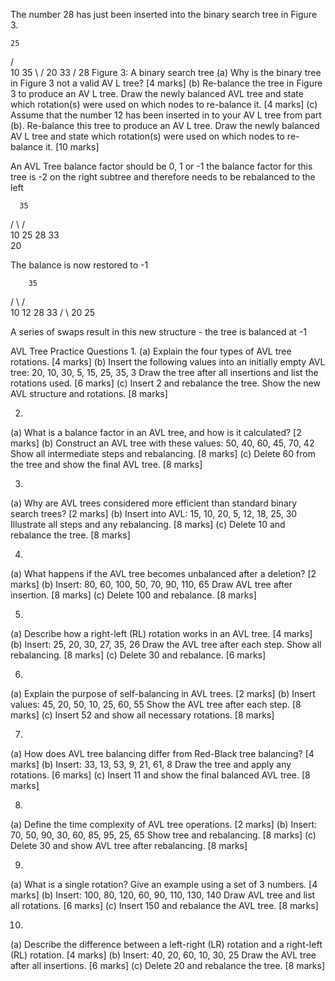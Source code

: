 The number 28 has just been inserted into the binary search tree in Figure 3.

    25
  /    \
 10    35
 \     /
  20  33
     /
    28
Figure 3: A binary search tree
(a) Why is the binary tree in Figure 3 not a valid AV L tree? [4 marks]
(b) Re-balance the tree in Figure 3 to produce an AV L tree. Draw the newly
balanced AVL tree and state which rotation(s) were used on which nodes
to re-balance it. [4 marks]
(c) Assume that the number 12 has been inserted in to your AV L tree from
part (b).
Re-balance this tree to produce an AV L tree. Draw the newly balanced AV L tree and state which rotation(s) were used on which nodes to re-balance it. [10 marks]


An AVL Tree balance factor should be 0, 1 or -1 the balance factor for this tree is -2 on the right subtree and therefore needs to be rebalanced to the left

      35
  / \    /   \
 10  25  28  33
 \
  20 

  The balance is now restored to -1

        35

  / \    /   \
 10  12  28  33
     / \ 
     20 25

 A series of swaps result in this new structure - the tree is balanced at -1



 AVL Tree Practice Questions
1.
(a) Explain the four types of AVL tree rotations. [4 marks]
(b) Insert the following values into an initially empty AVL tree:
20, 10, 30, 5, 15, 25, 35, 3
Draw the tree after all insertions and list the rotations used. [6 marks]
(c) Insert 2 and rebalance the tree. Show the new AVL structure and rotations. [8 marks]

2.
(a) What is a balance factor in an AVL tree, and how is it calculated? [2 marks]
(b) Construct an AVL tree with these values:
50, 40, 60, 45, 70, 42
Show all intermediate steps and rebalancing. [8 marks]
(c) Delete 60 from the tree and show the final AVL tree. [8 marks]

3.
(a) Why are AVL trees considered more efficient than standard binary search trees? [2 marks]
(b) Insert into AVL:
15, 10, 20, 5, 12, 18, 25, 30
Illustrate all steps and any rebalancing. [8 marks]
(c) Delete 10 and rebalance the tree. [8 marks]

4.
(a) What happens if the AVL tree becomes unbalanced after a deletion? [2 marks]
(b) Insert:
80, 60, 100, 50, 70, 90, 110, 65
Draw AVL tree after insertion. [8 marks]
(c) Delete 100 and rebalance. [8 marks]

5.
(a) Describe how a right-left (RL) rotation works in an AVL tree. [4 marks]
(b) Insert:
25, 20, 30, 27, 35, 26
Draw the AVL tree after each step. Show all rebalancing. [8 marks]
(c) Delete 30 and rebalance. [6 marks]

6.
(a) Explain the purpose of self-balancing in AVL trees. [2 marks]
(b) Insert values:
45, 20, 50, 10, 25, 60, 55
Show the AVL tree after each step. [8 marks]
(c) Insert 52 and show all necessary rotations. [8 marks]

7.
(a) How does AVL tree balancing differ from Red-Black tree balancing? [4 marks]
(b) Insert:
33, 13, 53, 9, 21, 61, 8
Draw the tree and apply any rotations. [6 marks]
(c) Insert 11 and show the final balanced AVL tree. [8 marks]

8.
(a) Define the time complexity of AVL tree operations. [2 marks]
(b) Insert:
70, 50, 90, 30, 60, 85, 95, 25, 65
Show tree and rebalancing. [8 marks]
(c) Delete 30 and show AVL tree after rebalancing. [8 marks]

9.
(a) What is a single rotation? Give an example using a set of 3 numbers. [4 marks]
(b) Insert:
100, 80, 120, 60, 90, 110, 130, 140
Draw AVL tree and list all rotations. [6 marks]
(c) Insert 150 and rebalance the AVL tree. [8 marks]

10.
(a) Describe the difference between a left-right (LR) rotation and a right-left (RL) rotation. [4 marks]
(b) Insert:
40, 20, 60, 10, 30, 25
Draw the AVL tree after all insertions. [6 marks]
(c) Delete 20 and rebalance the tree. [8 marks]
